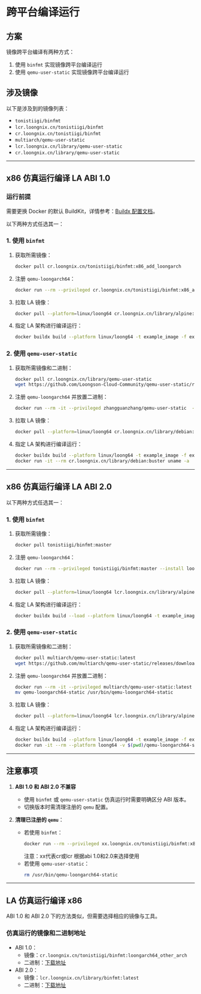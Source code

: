 # 跨平台编译运行

## 方案
镜像跨平台编译有两种方式：
1. 使用 `binfmt` 实现镜像跨平台编译运行
2. 使用 `qemu-user-static` 实现镜像跨平台编译运行

## 涉及镜像
以下是涉及到的镜像列表：

- `tonistiigi/binfmt`
- `lcr.loongnix.cn/tonistiigi/binfmt`
- `cr.loongnix.cn/tonistiigi/binfmt`
- `multiarch/qemu-user-static`
- `lcr.loongnix.cn/library/qemu-user-static`
- `cr.loongnix.cn/library/qemu-user-static`

---

## x86 仿真运行编译 LA ABI 1.0

### 运行前提
需要更换 Docker 的默认 BuildKit，详情参考：[Buildx 配置文档](https://github.com/Loongson-Cloud-Community/Loongson-Cloud-Community/edit/main/docs/%E5%85%B6%E4%BB%96%E6%96%87%E6%A1%A3/buildx.md#%E5%88%9B%E5%BB%BA%E5%AE%9E%E4%BE%8B%E5%91%BD%E4%BB%A4%E5%8F%8A%E5%AF%B9%E5%BA%94%E5%8F%82%E6%95%B0--%E6%AD%A4%E5%A4%84%E5%8F%8A%E4%B9%8B%E5%90%8E%E7%9A%84%E5%91%BD%E4%BB%A4%E5%9D%87%E4%BD%BF%E7%94%A8builder-%E4%BD%BF%E7%94%A8buildx%E6%95%88%E6%9E%9C%E7%9B%B8%E5%90%8C)。

以下两种方式任选其一：

### 1. 使用 `binfmt`
1. 获取所需镜像：
    ```bash
    docker pull cr.loongnix.cn/tonistiigi/binfmt:x86_add_loongarch
    ```
2. 注册 `qemu-loongarch64`：
    ```bash
    docker run --rm --privileged cr.loongnix.cn/tonistiigi/binfmt:x86_add_loongarch --install loongarch64
    ```
3. 拉取 LA 镜像：
    ```bash
    docker pull --platform=linux/loong64 cr.loongnix.cn/library/alpine:3.11
    ```
4. 指定 LA 架构进行编译运行：
    ```bash
    docker buildx build --platform linux/loong64 -t example_image -f example .
    ```

### 2. 使用 `qemu-user-static`
1. 获取所需镜像和二进制：
    ```bash
    docker pull cr.loongnix.cn/library/qemu-user-static
    wget https://github.com/Loongson-Cloud-Community/qemu-user-static/releases/download/x86_abi1.0/qemu-loongarch64-static
    ```
2. 注册 `qemu-loongarch64` 并放置二进制：
    ```bash
    docker run --rm -it --privileged zhangguanzhang/qemu-user-static  --reset -p yes
    ```
3. 拉取 LA 镜像：
    ```bash
    docker pull --platform=linux/loong64 cr.loongnix.cn/library/debian:buster
    ```
4. 指定 LA 架构进行编译运行：
    ```bash
    docker buildx build --platform linux/loong64 -t example_image -f example .
    docker run -it --rm cr.loongnix.cn/library/debian:buster uname -a
    ```

---

## x86 仿真运行编译 LA ABI 2.0

以下两种方式任选其一：

### 1. 使用 `binfmt`
1. 获取所需镜像：
    ```bash
    docker pull tonistiigi/binfmt:master
    ```
2. 注册 `qemu-loongarch64`：
    ```bash
    docker run --rm --privileged tonistiigi/binfmt:master --install loongarch64
    ```
3. 拉取 LA 镜像：
    ```bash
    docker pull --platform=linux/loong64 lcr.loongnix.cn/library/alpine:latest
    ```
4. 指定 LA 架构进行编译运行：
    ```bash
    docker buildx build --load --platform linux/loong64 -t example_image -f example .
    ```

### 2. 使用 `qemu-user-static`
1. 获取所需镜像和二进制：
    ```bash
    docker pull multiarch/qemu-user-static:latest
    wget https://github.com/multiarch/qemu-user-static/releases/download/v7.2.0-1/qemu-loongarch64-static
    ```
2. 注册 `qemu-loongarch64` 并放置二进制：
    ```bash
    docker run --rm -it --privileged multiarch/qemu-user-static:latest --reset
    mv qemu-loongarch64-static /usr/bin/qemu-loongarch64-static
    ```
3. 拉取 LA 镜像：
    ```bash
    docker pull --platform=linux/loong64 lcr.loongnix.cn/library/alpine:latest
    ```
4. 指定 LA 架构进行编译运行：
    ```bash
    docker buildx build --platform linux/loong64 -t example_image -f example .
    docker run -it --rm --platform loong64 -v $(pwd)/qemu-loongarch64-static:/usr/bin/qemu-loongarch64-static debian:11 uname -m
    ```

---

## 注意事项
1. **ABI 1.0 和 ABI 2.0 不兼容**  
   - 使用 `binfmt` 或 `qemu-user-static` 仿真运行时需要明确区分 ABI 版本。
   - 切换版本时需清理注册的 `qemu` 配置。

2. **清理已注册的 `qemu`**：
   - 若使用 `binfmt`：
     ```bash
     docker run --rm --privileged xx.loongnix.cn/tonistiigi/binfmt:x86_add_loongarch --uninstall loongarch64
     ```
     注意：xx代表cr或lcr 根据abi 1.0和2.0来选择使用
   - 若使用 `qemu-user-static`：
     ```bash
     rm /usr/bin/qemu-loongarch64-static
     ```

---

## LA 仿真运行编译 x86
ABI 1.0 和 ABI 2.0 下的方法类似，但需要选择相应的镜像与工具。

### 仿真运行的镜像和二进制地址
- ABI 1.0：
    - 镜像：`cr.loongnix.cn/tonistiigi/binfmt:loongarch64_other_arch`
    - 二进制：[下载地址](https://github.com/Loongson-Cloud-Community/qemu-user-static/releases/download/abi1.0/qemu-static-abi1.0.tar.gz)
- ABI 2.0：
    - 镜像：`lcr.loongnix.cn/library/binfmt:latest`
    - 二进制：[下载地址](https://github.com/Loongson-Cloud-Community/qemu-user-static/releases/download/abi2.0/qemu-static-8.2.0-rc2.tar.gz)
